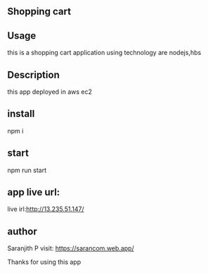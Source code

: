 ## Shopping cart

## Usage
this is a shopping cart application using technology are nodejs,hbs

## Description
this app deployed in aws ec2

## install
npm i

## start
npm run start

## app live url: 
live irl:http://13.235.51.147/

## author
Saranjith P visit: https://sarancom.web.app/

Thanks for using this app
